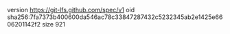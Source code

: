 version https://git-lfs.github.com/spec/v1
oid sha256:7fa7373b400600da546ac78c33847287432c5232345ab2e1425e6606201142f2
size 921
